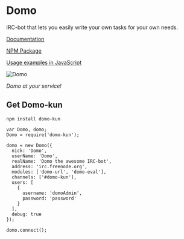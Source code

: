 # Domo
IRC-bot that lets you easily write your own tasks for your own needs.

[Documentation](http://rikukissa.github.io/domo/)

[NPM Package](https://npmjs.org/package/domo-kun)

[Usage examples in JavaScript](https://github.com/rikukissa/domo-example) 

![Domo](http://1.bp.blogspot.com/-VJRt-hZit4I/TbjjDINykBI/AAAAAAAABts/E3L3GFL5_hs/s800/09299bd81d5c92fc1e5461d8e04b2e64.gif "Domo")

*Domo at your service!*
## Get Domo-kun

```
npm install domo-kun
```
```
var Domo, domo;
Domo = require('domo-kun');

domo = new Domo({
  nick: 'Domo',
  userName: 'Domo',
  realName: 'Domo the awesome IRC-bot',
  address: 'irc.freenode.org',
  modules: ['domo-url', 'domo-eval'],
  channels: ['#domo-kun'],
  users: [
    {
      username: 'domoAdmin',
      password: 'password'
    }
  ],
  debug: true
});

domo.connect();
```
